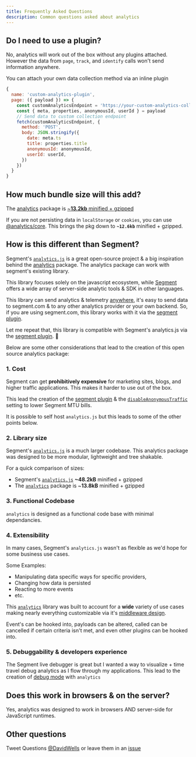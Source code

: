 ```yaml
---
title: Frequently Asked Questions
description: Common questions asked about analytics
---
```


## Do I need to use a plugin?

No, analytics will work out of the box without any plugins attached. However the data from `page`, `track`, and `identify` calls won't send information anywhere.

You can attach your own data collection method via an inline plugin

```js
{
  name: 'custom-analytics-plugin',
  page: ({ payload }) => {
    const customAnalyticsEndpoint = 'https://your-custom-analytics-collection-endpoint.com'
    const { meta, properties, anonymousId, userId } = payload
    // Send data to custom collection endpoint
    fetch(customAnalyticsEndpoint, {
      method: 'POST',
      body: JSON.stringify({
        date: meta.ts
        title: properties.title
        anonymousId: anonymousId,
        userId: userId,
      })
    })
  }
}
```

## How much bundle size will this add?

The [analytics](https://bundlephobia.com/result?p=analytics) package is [~**13.2kb** minified + gzipped](https://bundlephobia.com/result?p=analytics)

If you are not persisting data in `localStorage` or `cookies`, you can use [@analytics/core](https://bundlephobia.com/result?p=@analytics/core). This brings the pkg down to **`~12.6kb`** minified + gzipped.

## How is this different than Segment?

Segment's [`analytics.js`](https://github.com/segmentio/analytics.js/) is a great open-source project & a big inspiration behind the [analytics](https://www.npmjs.com/package/analytics) package. The analytics package can work with segment's existing library.

This library focuses solely on the javascript ecosystem, while [Segment](https://segment.com) offers a wide array of server-side analytic tools & SDK in other languages.

This library can send analytics & telemetry [anywhere](https://getanalytics.io/#about-the-library), it's easy to send data to segment.com & to any other analytics provider or your own backend. So, if you are using segment.com, this library works with it via the [segment plugin](https://getanalytics.io/plugins/segment/).

Let me repeat that, this library is compatible with Segment's analytics.js via the [segment plugin](https://getanalytics.io/plugins/segment/). 🎉

Below are some other considerations that lead to the creation of this open source analytics package:

### 1. Cost

Segment can get **prohibitively expensive** for marketing sites, blogs, and higher traffic applications. This makes it harder to use out of the box.

This lead the creation of the [segment plugin](https://getanalytics.io/plugins/segment/) & the [`disableAnonymousTraffic`](https://getanalytics.io/plugins/segment/#browser-api) setting to lower Segment MTU bills.

It is possible to self host `analytics.js` but this leads to some of the other points below.

### 2. Library size

Segment's [`analytics.js`](https://github.com/segmentio/analytics.js/) is a much larger codebase. This analytics package was designed to be more modular, lightweight and tree shakable.

For a quick comparison of sizes:

- Segment's [`analytics.js`](https://bundlephobia.com/result?p=analytics.js) **~48.2kB** minified + gzipped
- The [`analytics`](https://bundlephobia.com/result?p=analytics) package is ~**13.8kB** minified + gzipped

### 3. Functional Codebase

`analytics` is designed as a functional code base with minimal dependancies.

### 4. Extensibility

In many cases, Segment's `analytics.js` wasn't as flexible as we'd hope for some business use cases.

Some Examples:

- Manipulating data specific ways for specific providers,
- Changing how data is persisted
- Reacting to more events
- etc.

This [`analytics`](https://getanalytics.io/) library was built to account for a **wide** variety of use cases making nearly everything customizable via it's [middleware design](https://getanalytics.io/lifecycle/).

Event's can be hooked into, payloads can be altered, called can be cancelled if certain criteria isn't met, and even other plugins can be hooked into.

### 5. Debuggability & developers experience

The Segment live debugger is great but I wanted a way to visualize + time travel debug analytics as I flow through my applications. This lead to the creation of [debug mode](https://getanalytics.io/debugging/) with `analytics`

## Does this work in browsers & on the server?

Yes, analytics was designed to work in browsers AND server-side for JavaScript runtimes.

## Other questions

Tweet Questions [@DavidWells](https://twitter.com/davidwells) or leave them in an [issue](https://github.com/DavidWells/analytics/issues)
